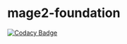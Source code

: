 # mage2-foundation

[![Codacy Badge](https://app.codacy.com/project/badge/Grade/6f0205cc38aa4742b4590295874ab79f)](https://www.codacy.com/gh/sickdaflip/mage2-foundation/dashboard?utm_source=github.com&amp;utm_medium=referral&amp;utm_content=sickdaflip/mage2-foundation&amp;utm_campaign=Badge_Grade)
